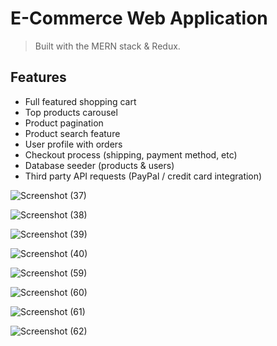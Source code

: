 # E-Commerce Web Application
> Built with the MERN stack & Redux.



## Features

- Full featured shopping cart
- Top products carousel
- Product pagination
- Product search feature
- User profile with orders
- Checkout process (shipping, payment method, etc)
- Database seeder (products & users)
- Third party API requests (PayPal / credit card integration)




![Screenshot (37)](https://user-images.githubusercontent.com/86147371/156919080-dcd53724-fb8b-494e-8b43-9ec8b552cfa9.png)

![Screenshot (38)](https://user-images.githubusercontent.com/86147371/156919084-258775b3-9ed0-45d2-8e71-9e8394214482.png)

![Screenshot (39)](https://user-images.githubusercontent.com/86147371/156919275-27495c6a-8991-4f8a-9d3c-4623f23c97e4.png)

![Screenshot (40)](https://user-images.githubusercontent.com/86147371/156919097-a838dd8c-88f0-4173-ae02-50bd41310be3.png)

![Screenshot (59)](https://user-images.githubusercontent.com/86147371/166871199-9755220f-23cb-4c64-a28f-8e760f9d33b6.png)

![Screenshot (60)](https://user-images.githubusercontent.com/86147371/166871211-f1a1e7be-9426-4f21-b2e5-7168ff249cdf.png)

![Screenshot (61)](https://user-images.githubusercontent.com/86147371/166871223-25273d3c-d8ad-471b-a322-eb5427414878.png)

![Screenshot (62)](https://user-images.githubusercontent.com/86147371/166871265-61725a38-f212-4b2e-8acb-35d84bed6f18.png)




